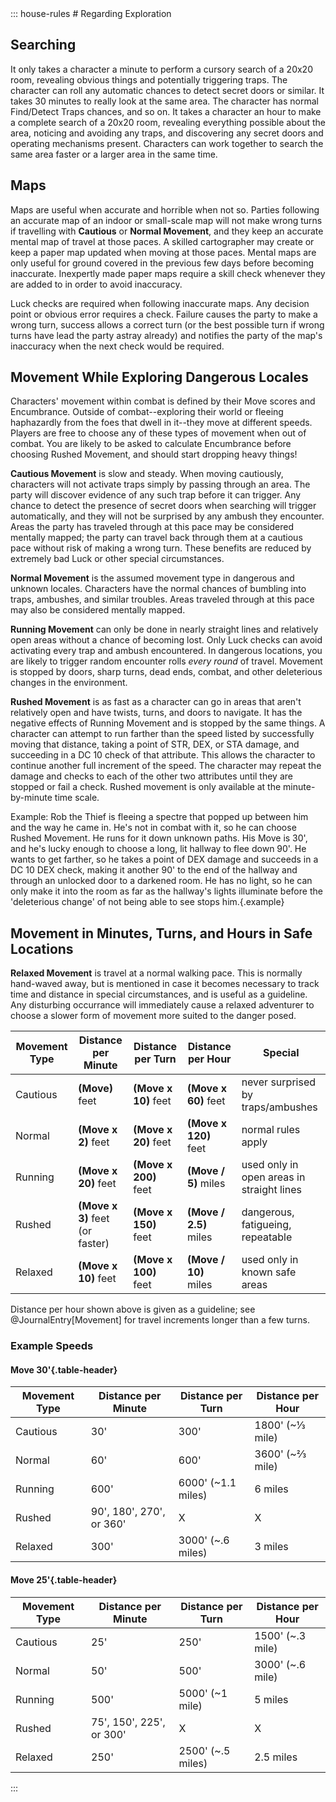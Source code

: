 <div class="ecr ecr-wrapper ecr-markeddown">
::: house-rules
# Regarding Exploration

## Searching
It only takes a character a minute to perform a cursory search of a 20x20 room, revealing obvious things and potentially triggering traps. The character can roll any automatic chances to detect secret doors or similar.
It takes 30 minutes to really look at the same area. The character has normal Find/Detect Traps chances, and so on.
It takes a character an hour to make a complete search of a 20x20 room, revealing everything possible about the area, noticing and avoiding any traps, and discovering any secret doors and operating mechanisms present.
Characters can work together to search the same area faster or a larger area in the same time.

## Maps
Maps are useful when accurate and horrible when not so. Parties following an accurate map of an indoor or small-scale map will not make wrong turns if travelling with **Cautious** or **Normal Movement**, and they keep an accurate mental map of travel at those paces. A skilled cartographer may create or keep a paper map updated when moving at those paces.
Mental maps are only useful for ground covered in the previous few days before becoming inaccurate. Inexpertly made paper maps require a skill check whenever they are added to in order to avoid inaccuracy.

Luck checks are required when following inaccurate maps. Any decision point or obvious error requires a check. Failure causes the party to make a wrong turn, success allows a correct turn (or the best possible turn if wrong turns have lead the party astray already) and notifies the party of the map's inaccuracy when the next check would be required.

## Movement While Exploring Dangerous Locales

Characters' movement within combat is defined by their Move scores and Encumbrance. Outside of combat--exploring their world or fleeing haphazardly from the foes that dwell in it--they move at different speeds. Players are free to choose any of these types of movement when out of combat. You are likely to be asked to calculate Encumbrance before choosing Rushed Movement, and should start dropping heavy things!

**Cautious Movement** is slow and steady. When moving cautiously, characters will not activate traps simply by passing through an area. The party will discover evidence of any such trap before it can trigger. Any chance to detect the presence of secret doors when searching will trigger automatically, and they will not be surprised by any ambush they encounter. Areas the party has traveled through at this pace may be considered mentally mapped; the party can travel back through them at a cautious pace without risk of making a wrong turn. These benefits are reduced by extremely bad Luck or other special circumstances. 

**Normal Movement** is the assumed movement type in dangerous and unknown locales. Characters have the normal chances of bumbling into traps, ambushes, and similar troubles. Areas traveled through at this pace may also be considered mentally mapped.

**Running Movement** can only be done in nearly straight lines and relatively open areas without a chance of becoming lost. Only Luck checks can avoid activating every trap and ambush encountered. In dangerous locations, you are likely to trigger random encounter rolls *every round* of travel. Movement is stopped by doors, sharp turns, dead ends, combat, and other deleterious changes in the environment.

**Rushed Movement** is as fast as a character can go in areas that aren't relatively open and have twists, turns, and doors to navigate. It has the negative effects of Running Movement and is stopped by the same things. A character can attempt to run farther than the speed listed by successfully moving that distance, taking a point of STR, DEX, or STA damage, and succeeding in a DC 10 check of that attribute. This allows the character to continue another full increment of the speed. The character may repeat the damage and checks to each of the other two attributes until they are stopped or fail a check. Rushed movement is only available at the minute-by-minute time scale.

Example: Rob the Thief is fleeing a spectre that popped up between him and the way he came in. He's not in combat with it, so he can choose Rushed Movement. He runs for it down unknown paths. His Move is 30', and he's lucky enough to choose a long, lit hallway to flee down 90'. He wants to get farther, so he takes a point of DEX damage and succeeds in a DC 10 DEX check, making it another 90' to the end of the hallway and through an unlocked door to a darkened room. He has no light, so he can only make it into the room as far as the hallway's lights illuminate before the 'deleterious change' of not being able to see stops him.{.example}

## Movement in Minutes, Turns, and Hours in Safe Locations

**Relaxed Movement** is travel at a normal walking pace. This is normally hand-waved away, but is mentioned in case it becomes necessary to track time and distance in special circumstances, and is useful as a guideline. Any disturbing occurrance will immediately cause a relaxed adventurer to choose a slower form of movement more suited to the danger posed.

| Movement Type | Distance per Minute | Distance per Turn | Distance per Hour | Special |
| -------- | -------- | -------- | -- | -- |
| Cautious | **(Move)** feet | **(Move x 10)** feet  |  **(Move x 60)** feet | never surprised by traps/ambushes |
| Normal | **(Move x 2)** feet | **(Move x 20)** feet| **(Move x 120)** feet | normal rules apply |
| Running     | **(Move x 20)** feet    | **(Move x 200)** feet     | **(Move / 5)** miles  |  used only in open areas in straight lines |
| Rushed | **(Move x 3)** feet (or faster) | **(Move x 150)** feet | **(Move / 2.5)** miles | dangerous, fatigueing, repeatable | 
| Relaxed     | **(Move x 10)** feet    | **(Move x 100)** feet     | **(Move / 10)** miles  |  used only in known safe areas |

Distance per hour shown above is given as a guideline; see @JournalEntry[Movement] for travel increments longer than a few turns.

### Example Speeds

#### Move 30'{.table-header}

| Movement Type | Distance per Minute | Distance per Turn | Distance per Hour |
| -------- | -------- | -------- | -- | 
| Cautious | 30' | 300'  | 1800' (~⅓ mile) | 
| Normal | 60' | 600' | 3600' (~⅔ mile) | 
| Running      | 600' | 6000'  (~1.1 miles)   | 6 miles  | 
| Rushed | 90', 180', 270', or 360' | X | X | 
| Relaxed     | 300'    | 3000' (~.6 miles)    | 3 miles  |  

#### Move 25'{.table-header}

| Movement Type | Distance per Minute | Distance per Turn | Distance per Hour |
| -------- | -------- | -------- | -- | 
| Cautious | 25' | 250'  | 1500' (~.3 mile) | 
| Normal | 50' | 500' | 3000' (~.6 mile) | 
| Running      | 500' | 5000'  (~1 mile)   | 5 miles  | 
| Rushed | 75', 150', 225', or 300' | X | X | 
| Relaxed     | 250'    | 2500' (~.5 miles)    | 2.5 miles  |  

:::
</div>